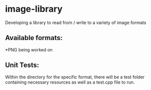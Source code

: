 # image-library
Developing a library to read from / write to a variety of image formats

## Available formats:
*PNG being worked on

## Unit Tests:
Within the directory for the specific format, there will be a test folder containing necessary resources as well as a test.cpp file to run.
